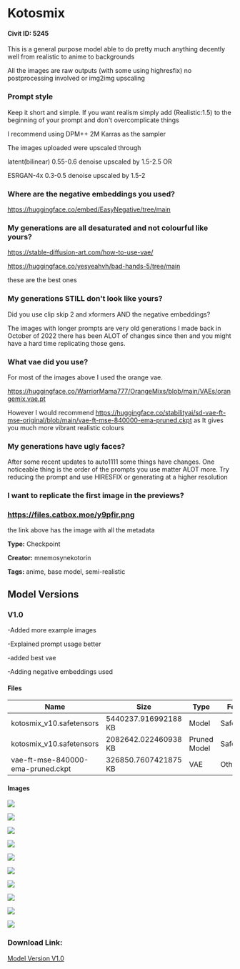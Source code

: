 # Kotosmix

#### Civit ID: 5245

<p>This is a general purpose model able to do pretty much anything decently well from realistic to anime to backgrounds</p><p>All the images are raw outputs (with some using highresfix) no postprocessing involved or img2img upscaling</p><p></p><h3>Prompt style</h3><p>Keep it short and simple. If you want realism simply add (Realistic:1.5) to the beginning of your prompt and don't overcomplicate things</p><p></p><p>I recommend using DPM++ 2M Karras as the sampler</p><p></p><p>The images uploaded were upscaled through</p><p></p><p>latent(bilinear) 0.55-0.6 denoise upscaled by 1.5-2.5 OR</p><p>ESRGAN-4x 0.3-0.5 denoise upscaled by 1.5-2</p><p></p><h3>Where are the negative embeddings you used?</h3><p><a target="_blank" rel="ugc" href="https://huggingface.co/embed/EasyNegative/tree/main">https://huggingface.co/embed/EasyNegative/tree/main</a></p><p></p><h3>My generations are all desaturated and not colourful like yours?</h3><p><a target="_blank" rel="ugc" href="https://stable-diffusion-art.com/how-to-use-vae/">https://stable-diffusion-art.com/how-to-use-vae/</a></p><p><a target="_blank" rel="ugc" href="https://huggingface.co/yesyeahvh/bad-hands-5/tree/main">https://huggingface.co/yesyeahvh/bad-hands-5/tree/main</a></p><p>these are the best ones</p><p></p><h3>My generations STILL don't look like yours?</h3><p>Did you use clip skip 2 and xformers AND the negative embeddings?</p><p></p><p>The images with longer prompts are very old generations I made back in October of 2022 there has been ALOT of changes since then and you might have a hard time replicating those gens.</p><p></p><p></p><p></p><h3>What vae did you use?</h3><p>For most of the images above I used the orange vae.</p><p><a target="_blank" rel="ugc" href="https://huggingface.co/WarriorMama777/OrangeMixs/blob/main/VAEs/orangemix.vae.pt">https://huggingface.co/WarriorMama777/OrangeMixs/blob/main/VAEs/orangemix.vae.pt</a></p><p></p><p>However I would recommend <a target="_blank" rel="ugc" href="https://huggingface.co/stabilityai/sd-vae-ft-mse-original/blob/main/vae-ft-mse-840000-ema-pruned.ckpt">https://huggingface.co/stabilityai/sd-vae-ft-mse-original/blob/main/vae-ft-mse-840000-ema-pruned.ckpt</a> as It gives you much more vibrant realistic colours</p><p></p><h3>My generations have ugly faces?</h3><p>After some recent updates to auto1111 some things have changes. One noticeable thing is the order of the prompts you use matter ALOT more. Try reducing the prompt and use HIRESFIX or generating at a higher resolution</p><h3>I want to replicate the first image in the previews?</h3><h3><a target="_blank" rel="ugc" href="https://files.catbox.moe/y9pfir.png">https://files.catbox.moe/y9pfir.png</a></h3><p>the link above has the image with all the metadata</p><p></p>

**Type:** Checkpoint

**Creator:** mnemosynekotorin

**Tags:** anime, base model, semi-realistic

## Model Versions

### V1.0

<p>-Added more example images </p><p>-Explained prompt usage better</p><p>-added best vae</p><p>-Adding negative embeddings used</p>

#### Files

| Name | Size | Type | Format | Download Url | AutoV1 | AutoV2 | SHA256 | CRC32 | BLAKE3 |
| --- | --- | --- | --- | --- | --- | --- | --- | --- | --- |
| kotosmix_v10.safetensors | 5440237.916992188 KB | Model | SafeTensor | https://civitai.com/api/download/models/6087 | E1E63AA9 | 49EF66FC4C | 49EF66FC4C48EA6E86A9AB2B1F487896C0C27F100F6D40B393DDD005557D39A1 | 53A49D4D | 74607CD5CB81BFF4CA6523573909E303B570F702F52EFD015638D085C222ED55 |
| kotosmix_v10.safetensors | 2082642.022460938 KB | Pruned Model | SafeTensor | https://civitai.com/api/download/models/6087?type=Pruned%20Model&format=SafeTensor&size=pruned&fp=fp16 | 1DE47252 | 0F789FC3C4 | 0F789FC3C4097214BD4DF888374F1D1FC153745E60C3BA065F0B0CFC2F52C533 | 8C97BD1D | 90C89E038BAC3F111674BED664E09762911F14E01CA7EC462C409B95AEBF6194 |
| vae-ft-mse-840000-ema-pruned.ckpt | 326850.7607421875 KB | VAE | Other | https://civitai.com/api/download/models/6087?type=VAE&format=Other | 223531C6 | C6A580B13A | C6A580B13A5BC05A5E16E4DBB80608FF2EC251A162311590C1F34C013D7F3DAB | 193C2E4A | 16B83BFEF182A9A39D712781E1CFB43CC22E8E46876207872C7E3D46A14F45FF |

#### Images

<p><img src="https://image.civitai.com/xG1nkqKTMzGDvpLrqFT7WA/62f620e7-8ff8-4f86-bc96-d6e2016c5e00/width=450/52456.jpeg" /></p>

<p><img src="https://image.civitai.com/xG1nkqKTMzGDvpLrqFT7WA/3310686f-35ec-465f-7aaf-53d838728f00/width=450/52462.jpeg" /></p>

<p><img src="https://image.civitai.com/xG1nkqKTMzGDvpLrqFT7WA/dd94f861-ca0c-4552-ab99-e7634986e900/width=450/111446.jpeg" /></p>

<p><img src="https://image.civitai.com/xG1nkqKTMzGDvpLrqFT7WA/4a8adf48-2cc3-4c28-e257-9de47e1b5d00/width=450/111445.jpeg" /></p>

<p><img src="https://image.civitai.com/xG1nkqKTMzGDvpLrqFT7WA/11b33762-8bfb-4f67-400f-cf96059ff500/width=450/111444.jpeg" /></p>

<p><img src="https://image.civitai.com/xG1nkqKTMzGDvpLrqFT7WA/ef41b252-87b7-4a27-8e8c-5f45367dc600/width=450/81263.jpeg" /></p>

<p><img src="https://image.civitai.com/xG1nkqKTMzGDvpLrqFT7WA/1dc20140-45a9-4d06-f8f4-4bd659fe4900/width=450/52458.jpeg" /></p>

<p><img src="https://image.civitai.com/xG1nkqKTMzGDvpLrqFT7WA/0cdf0356-9ea0-4cb5-0230-1ae7d1b1f200/width=450/52461.jpeg" /></p>

<p><img src="https://image.civitai.com/xG1nkqKTMzGDvpLrqFT7WA/33a0bcda-4096-48a1-1fab-7a1ca4b01e00/width=450/111443.jpeg" /></p>

<p><img src="https://image.civitai.com/xG1nkqKTMzGDvpLrqFT7WA/5f493283-823e-4216-1e13-faf406e19300/width=450/101385.jpeg" /></p>

### Download Link:

[Model Version V1.0](https://civitai.com/api/download/models/6087)

